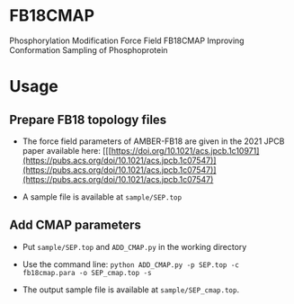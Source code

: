 # FB18CMAP
Phosphorylation Modification Force Field FB18CMAP Improving Conformation Sampling of Phosphoprotein

# Usage

## Prepare FB18 topology files

* The force field parameters of AMBER-FB18 are given in the 2021 JPCB paper available here: [[[https://doi.org/10.1021/acs.jpcb.1c10971](https://pubs.acs.org/doi/10.1021/acs.jpcb.1c07547)](https://pubs.acs.org/doi/10.1021/acs.jpcb.1c07547)](https://pubs.acs.org/doi/10.1021/acs.jpcb.1c07547)

* A sample file is available at `sample/SEP.top`

## Add CMAP parameters

* Put `sample/SEP.top` and `ADD_CMAP.py` in the working directory

* Use the command line: `python ADD_CMAP.py -p SEP.top -c fb18cmap.para -o SEP_cmap.top -s`

* The output sample file is available at `sample/SEP_cmap.top`.
